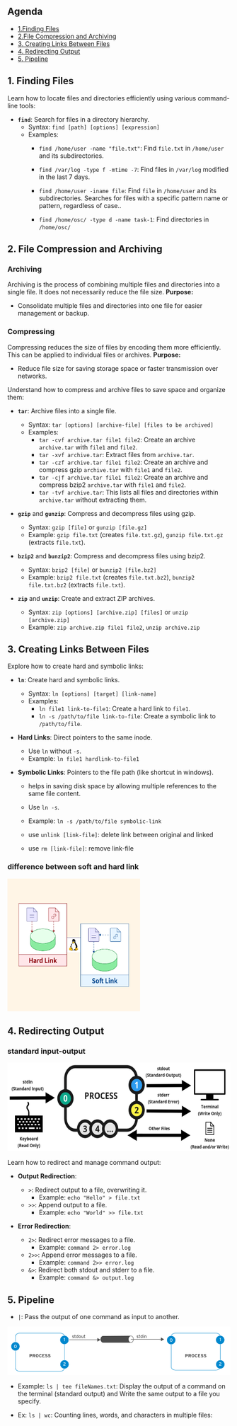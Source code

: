 ## Agenda
- [1.Finding Files](##1.-finding-files)
- [2.File Compression and Archiving](##2.-file-compression-and-archiving)
- [3. Creating Links Between Files](##3.-creating-links-between-files)
- [4. Redirecting Output](##4.-redirecting-ooutput)
- [5. Pipeline](##5.-pipeline)

## 1. Finding Files

Learn how to locate files and directories efficiently using various command-line tools:

- **`find`**: Search for files in a directory hierarchy.
  - Syntax: `find [path] [options] [expression]`
  - Examples:
    - `find /home/user -name "file.txt"`: Find `file.txt` in `/home/user` and its subdirectories.
    
    - `find /var/log -type f -mtime -7`: Find files in `/var/log` modified in the last 7 days.
    
    - `find /home/user -iname file`: Find `file` in `/home/user` and its subdirectories. Searches for files with a specific
       pattern name or pattern, regardless of case..
       
    - `find /home/osc/ -type d -name task-1`: Find directories in `/home/osc/` 
  

## 2. File Compression and Archiving
### Archiving
Archiving is the process of combining multiple files and directories into a single file. It does not necessarily reduce the file size.
**Purpose:**
- Consolidate multiple files and directories into one file for easier management or backup.

### Compressing
Compressing reduces the size of files by encoding them more efficiently. This can be applied to individual files or archives.
**Purpose:**
- Reduce file size for saving storage space or faster transmission over networks.

Understand how to compress and archive files to save space and organize them:

- **`tar`**: Archive files into a single file.
  - Syntax: `tar [options] [archive-file] [files to be archived]`
  - Examples:
    - `tar -cvf archive.tar file1 file2`: Create an archive `archive.tar` with `file1` and `file2`.
    - `tar -xvf archive.tar`: Extract files from `archive.tar`.
    - `tar -czf archive.tar file1 file2`: Create an archive and compress gzip `archive.tar` with `file1` and `file2`.
    - `tar -cjf archive.tar file1 file2`: Create an archive and compress bzip2 `archive.tar` with `file1` and `file2`.
    - `tar -tvf archive.tar`: This lists all files and directories within `archive.tar` without extracting them.

- **`gzip`** and **`gunzip`**: Compress and decompress files using gzip.
  - Syntax: `gzip [file]` or `gunzip [file.gz]`
  - Example: `gzip file.txt` (creates `file.txt.gz`), `gunzip file.txt.gz` (extracts `file.txt`).

- **`bzip2`** and **`bunzip2`**: Compress and decompress files using bzip2.
  - Syntax: `bzip2 [file]` or `bunzip2 [file.bz2]`
  - Example: `bzip2 file.txt` (creates `file.txt.bz2`), `bunzip2 file.txt.bz2` (extracts `file.txt`).

- **`zip`** and **`unzip`**: Create and extract ZIP archives.
  - Syntax: `zip [options] [archive.zip] [files]` or `unzip [archive.zip]`
  - Example: `zip archive.zip file1 file2`, `unzip archive.zip`

## 3. Creating Links Between Files

Explore how to create hard and symbolic links:

- **`ln`**: Create hard and symbolic links.
  - Syntax: `ln [options] [target] [link-name]`
  - Examples:
    - `ln file1 link-to-file1`: Create a hard link to `file1`.
    - `ln -s /path/to/file link-to-file`: Create a symbolic link to `/path/to/file`.

- **Hard Links**: Direct pointers to the same inode.
  - Use `ln` without `-s`.
  - Example: `ln file1 hardlink-to-file1`

- **Symbolic Links**: Pointers to the file path (like shortcut in windows).
  - helps in saving disk space by allowing multiple references to the same file content.
  - Use `ln -s`.
  - Example: `ln -s /path/to/file symbolic-link`
  
  
  - use `unlink [link-file]`: delete link between original and linked 
  - use `rm [link-file]`: remove link-file 

### difference between soft and hard link
<img src="imgs/soft-hard.webp" alt="Hard Link Vs Soft Link" height="300" width="300">


## 4. Redirecting Output

### standard input-output 
<img src="imgs/input-output.png" alt="input-output pipeline" height="200">

Learn how to redirect and manage command output:

- **Output Redirection**:
  - `>`: Redirect output to a file, overwriting it.
    - Example: `echo "Hello" > file.txt`
  - `>>`: Append output to a file.
    - Example: `echo "World" >> file.txt`

- **Error Redirection**:
  - `2>`: Redirect error messages to a file.
    - Example: `command 2> error.log`
  - `2>>`: Append error messages to a file.
    - Example: `command 2>> error.log`
  - `&>`: Redirect both stdout and stderr to a file.
    - Example: `command &> output.log`
    
## 5. Pipeline
  - `|`: Pass the output of one command as input to another.

<img src="imgs/pipline.png" alt="Pipeline">

- Example: `ls | tee fileNames.txt`: Display the output of a command on the terminal (standard output) and Write the same output to a file you specify.

- Ex: `ls | wc`: Counting lines, words, and characters in multiple files:







